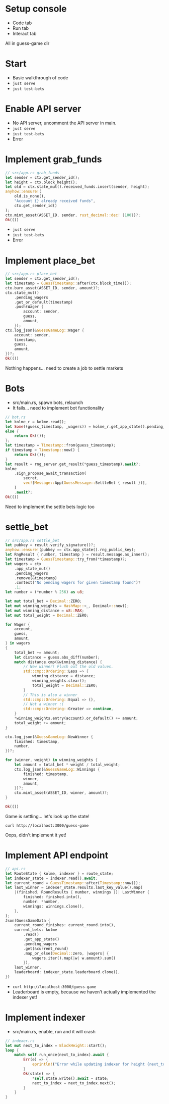 # Setup console

* Code tab
* Run tab
* Interact tab

All in guess-game dir

# Start

* Basic walkthrough of code
* `just serve`
* `just test-bets`

# Enable API server

* No API server, uncomment the API server in main.
* `just serve`
* `just test-bets`
* Error

# Implement grab_funds

```rust
// src/app.rs grab_funds
let sender = ctx.get_sender_id();
let height = ctx.block_height();
let old = ctx.state_mut().received_funds.insert(sender, height);
anyhow::ensure!(
    old.is_none(),
    "Account {} already received funds",
    ctx.get_sender_id()
);
ctx.mint_asset(ASSET_ID, sender, rust_decimal::dec! {100})?;
Ok(())
```

* `just serve`
* `just test-bets`
* Error

# Implement place_bet

```rust
// src/app.rs place_bet
let sender = ctx.get_sender_id();
let timestamp = GuessTimestamp::after(ctx.block_time());
ctx.burn_asset(ASSET_ID, sender, amount)?;
ctx.state_mut()
    .pending_wagers
    .get_or_default(timestamp)
    .push(Wager {
        account: sender,
        guess,
        amount,
    });
ctx.log_json(&GuessGameLog::Wager {
    account: sender,
    timestamp,
    guess,
    amount,
})?;
Ok(())
```

Nothing happens... need to create a job to settle markets

# Bots

* src/main.rs, spawn bots, relaunch
* It fails... need to implement bot functionality

```rust
// bot.rs
let kolme_r = kolme.read();
let Some((guess_timestamp, _wagers)) = kolme_r.get_app_state().pending_wagers.iter().next()
else {
    return Ok(());
};
let timestamp = Timestamp::from(guess_timestamp);
if timestamp > Timestamp::now() {
    return Ok(());
}
let result = rng_server.get_result(*guess_timestamp).await?;
kolme
    .sign_propose_await_transaction(
        secret,
        vec![Message::App(GuessMessage::SettleBet { result })],
    )
    .await?;
Ok(())
```

Need to implement the settle bets logic too

# settle_bet

```rust
// src/app.rs settle_bet
let pubkey = result.verify_signature()?;
anyhow::ensure!(pubkey == ctx.app_state().rng_public_key);
let RngResult { number, timestamp } = result.message.as_inner();
let timestamp = GuessTimestamp::try_from(*timestamp)?;
let wagers = ctx
    .app_state_mut()
    .pending_wagers
    .remove(&timestamp)
    .context("No pending wagers for given timestamp found")?
    .1;
let number = (*number % 256) as u8;

let mut total_bet = Decimal::ZERO;
let mut winning_weights = HashMap::<_, Decimal>::new();
let mut winning_distance = u8::MAX;
let mut total_weight = Decimal::ZERO;

for Wager {
    account,
    guess,
    amount,
} in wagers
{
    total_bet += amount;
    let distance = guess.abs_diff(number);
    match distance.cmp(&winning_distance) {
        // New winner! Flush out the old values.
        std::cmp::Ordering::Less => {
            winning_distance = distance;
            winning_weights.clear();
            total_weight = Decimal::ZERO;
        }
        // This is also a winner
        std::cmp::Ordering::Equal => (),
        // Not a winner :(
        std::cmp::Ordering::Greater => continue,
    }
    *winning_weights.entry(account).or_default() += amount;
    total_weight += amount;
}

ctx.log_json(&GuessGameLog::NewWinner {
    finished: timestamp,
    number,
})?;

for (winner, weight) in winning_weights {
    let amount = total_bet * weight / total_weight;
    ctx.log_json(&GuessGameLog::Winnings {
        finished: timestamp,
        winner,
        amount,
    })?;
    ctx.mint_asset(ASSET_ID, winner, amount)?;
}

Ok(())
```

Game is settling... let's look up the state!

```
curl http://localhost:3000/guess-game
```

Oops, didn't implement it yet!

# Implement API endpoint

```rust
// api.rs
let RouteState { kolme, indexer } = route_state;
let indexer_state = indexer.read().await;
let current_round = GuessTimestamp::after(Timestamp::now());
let last_winner = indexer_state.results.last_key_value().map(
    |(finished, RoundResults { number, winnings })| LastWinner {
        finished: finished.into(),
        number: *number,
        winnings: winnings.clone(),
    },
);
Json(GuessGameData {
    current_round_finishes: current_round.into(),
    current_bets: kolme
        .read()
        .get_app_state()
        .pending_wagers
        .get(&current_round)
        .map_or_else(Decimal::zero, |wagers| {
            wagers.iter().map(|w| w.amount).sum()
        }),
    last_winner,
    leaderboard: indexer_state.leaderboard.clone(),
})
```

* `curl http://localhost:3000/guess-game`
* Leaderboard is empty, because we haven't actually implemented the indexer yet!

# Implement indexer

* src/main.rs, enable, run and it will crash

```rust
// indexer.rs
let mut next_to_index = BlockHeight::start();
loop {
    match self.run_once(next_to_index).await {
        Err(e) => {
            eprintln!("Error while updating indexer for height {next_to_index}: {e}");
        }
        Ok(state) => {
            *self.state.write().await = state;
            next_to_index = next_to_index.next();
        }
    }
}
```
